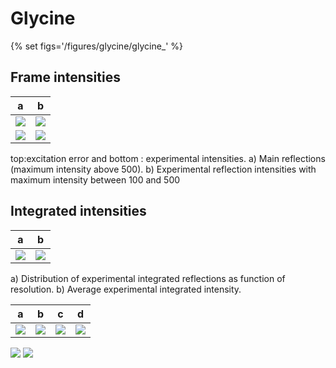 # Glycine
{% set figs='/figures/glycine/glycine_' %}


## Frame intensities

a  | b  
-- | --
[![]({{figs}}theta_Sw.svg)]({{figs}}theta_Sw.svg) | [![]({{figs}}Iframe100.svg)]({{figs}}Iframe100.svg)
[![]({{figs}}Iframe500.svg)]({{figs}}Iframe500.svg) | [![]({{figs}}Iframe10.svg)]({{figs}}Iframe10.svg)

top:excitation error and bottom : experimental intensities.
a) Main reflections (maximum intensity above 500).
b) Experimental reflection intensities with maximum intensity between 100 and 500
 <!-- and b) between 10 and 100. -->


## Integrated intensities

a  | b
-- | --
[![]({{figs}}Ihkl.svg)]({{figs}}Ihkl.svg) |   [![]({{figs}}Iavg.svg)]({{figs}}Iavg.svg)

a) Distribution of experimental integrated reflections as function of resolution.
b) Average experimental integrated intensity.


a  | b  | c  |  d
-- | -- | -- | --
[![]({{figs}}ref_beams4.svg)]({{figs}}ref_beams4.svg) | [![]({{figs}}ref_beams5.svg)]({{figs}}ref_beams5.svg) | [![]({{figs}}ref_beams2.svg)]({{figs}}ref_beams2.svg) | [![]({{figs}}ref_beams3.svg)]({{figs}}ref_beams3.svg)

[![]({{figs}}Iint.svg)]({{figs}}Iint.svg)
[![]({{figs}}ref_Iint.svg)]({{figs}}ref_Iint.svg)
